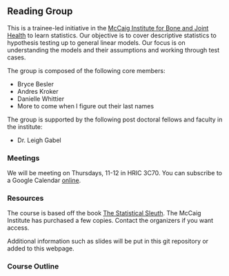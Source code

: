 ## Reading Group

This is a trainee-led initiative in the [McCaig Institute for Bone and Joint Health](http://www.mccaiginstitute.com/) to learn statistics.
Our objective is to cover descriptive statistics to hypothesis testing up to general linear models.
Our focus is on understanding the models and their assumptions and working through test cases.

The group is composed of the following core members:
- Bryce Besler
- Andres Kroker
- Danielle Whittier
- More to come when I figure out their last names

The group is supported by the following post doctoral fellows and faculty in the institute:
- Dr. Leigh Gabel

### Meetings
We will be meeting on Thursdays, 11-12 in HRIC 3C70.
You can subscribe to a Google Calendar [online](https://calendar.google.com/calendar?cid=Zjh2cm4yY280Z3MyN29vYzRybHZpaG45dmdAZ3JvdXAuY2FsZW5kYXIuZ29vZ2xlLmNvbQ).

### Resources
The course is based off the book [The Statistical Sleuth](http://www.statisticalsleuth.com/).
The McCaig Institute has purchased a few copies. Contact the organizers if you want access.

Additional information such as slides will be put in this git repository or added to this webpage.

### Course Outline



